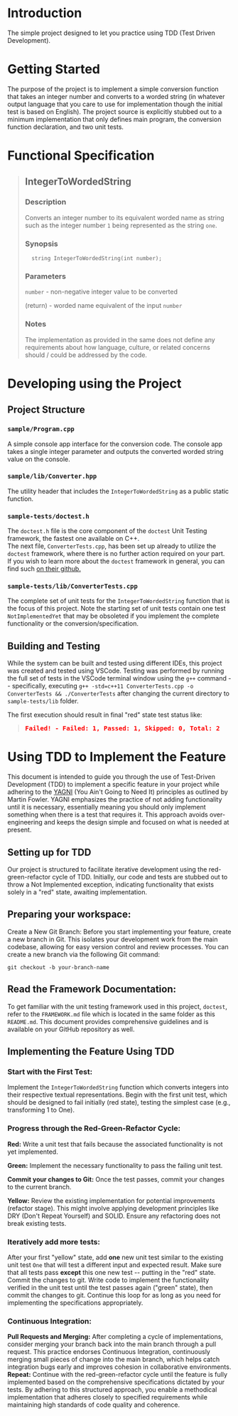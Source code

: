 # Introduction

The simple project designed to let you practice using TDD (Test Driven Development).

# Getting Started

The purpose of the project is to implement a simple conversion function that takes an integer number and converts to a worded string (in whatever output language that you care to use for implementation though the initial test is based on English). The project source is explicitly stubbed out to a minimum implementation that only defines main program, the conversion function declaration, and two unit tests.

# Functional Specification

> ## IntegerToWordedString
>
> ### Description
>
> Converts an integer number to its equivalent worded name as string
> such as the integer number `1` being represented as the string `one`.
>
> ### Synopsis
>
>       string IntegerToWordedString(int number);
>
> ### Parameters
>
> `number` - non-negative integer value to be converted
>
> (return) - worded name equivalent of the input `number`
>
> ### Notes
>
> The implementation as provided in the same does not define any requirements
> about how language, culture, or related concerns should / could be
> addressed by the code.

# Developing using the Project

## Project Structure

### `sample/Program.cpp`

A simple console app interface for the conversion code. The console app takes a single integer parameter and outputs the converted worded string value on the console.

### `sample/lib/Converter.hpp`

The utility header that includes the `IntegerToWordedString` as a public static function.

### `sample-tests/doctest.h`

The `doctest.h` file is the core component of the `doctest` Unit Testing framework, the fastest one available on C++. \
The next file, `ConverterTests.cpp`, has been set up already to utilize the `doctest` framework, where there is no further action required on your part. \
If you wish to learn more about the `doctest` framework in general, you can find such [on their github.](https://github.com/doctest/doctest)

### `sample-tests/lib/ConverterTests.cpp`

The complete set of unit tests for the `IntegerToWordedString` function that is the focus of this project. Note the starting set of unit tests contain one test `NotImplementedYet` that may be obsoleted if you implement the complete functionality or the conversion/specification.

## Building and Testing

While the system can be built and tested using different IDEs, this project was created and tested using VSCode. Testing was performed by running the full set of tests in the VSCode terminal window using the `g++` command -- specifically, executing `g++ -std=c++11 ConverterTests.cpp -o ConverterTests && ./ConverterTests` after changing the current directory to `sample-tests/lib` folder.

The first execution should result in final "red" state test status like:

> <span style='color:red;font-family:monospace;font-weight: bold'>Failed! - Failed: 1, Passed: 1, Skipped: 0, Total: 2</span>

# Using TDD to Implement the Feature

This document is intended to guide you through the use of Test-Driven Development (TDD) to implement a specific feature in your project while adhering to the <a href="https://martinfowler.com/bliki/Yagni.html">YAGNI</a> (You Ain't Going to Need It) principles as outlined by Martin Fowler. YAGNI emphasizes the practice of not adding functionality until it is necessary, essentially meaning you should only implement something when there is a test that requires it. This approach avoids over-engineering and keeps the design simple and focused on what is needed at present.

## Setting up for TDD

Our project is structured to facilitate iterative development using the red-green-refactor cycle of TDD. Initially, our code and tests are stubbed out to throw a Not Implemented exception, indicating functionality that exists solely in a "red" state, awaiting implementation.

## Preparing your workspace:

Create a New Git Branch: Before you start implementing your feature, create a new branch in Git. This isolates your development work from the main codebase, allowing for easy version control and review processes. You can create a new branch via the following Git command:

```
git checkout -b your-branch-name
```

## Read the Framework Documentation:

To get familiar with the unit testing framework used in this project, `doctest`, refer to the `FRAMEWORK.md` file which is located in the same folder as this `README.md`. This document provides comprehensive guidelines and is available on your GitHub repository as well.

## Implementing the Feature Using TDD

### Start with the First Test:

Implement the `IntegerToWordedString` function which converts integers into their respective textual representations. Begin with the first unit test, which should be designed to fail initially (red state), testing the simplest case (e.g., transforming 1 to One).

### Progress through the Red-Green-Refactor Cycle:

**Red:** Write a unit test that fails because the associated functionality is not yet implemented.

**Green:** Implement the necessary functionality to pass the failing unit test.

**Commit your changes to Git:** Once the test passes, commit your changes to the current branch.

**Yellow:** Review the existing implementation for potential improvements (refactor stage). This might involve applying development principles like DRY (Don't Repeat Yourself) and SOLID. Ensure any refactoring does not break existing tests.

### Iteratively add more tests:

After your first "yellow" state, add **one** new unit test similar to the existing unit test `One` that will test a different input and expected result. Make sure that all tests pass **except** this one new test -- putting in the "red" state. Commit the changes to git. Write code to implement the functionality verified in the unit test until the test passes again ("green" state), then commit the changes to git. Continue this loop for as long as you need for implementing the specifications appropriately.

### Continuous Integration:

**Pull Requests and Merging:**
After completing a cycle of implementations, consider merging your branch back into the main branch through a pull request. This practice endorses Continuous Integration, continuously merging small pieces of change into the main branch, which helps catch integration bugs early and improves cohesion in collaborative environments.
**Repeat:**
Continue with the red-green-refactor cycle until the feature is fully implemented based on the comprehensive specifications dictated by your tests.
By adhering to this structured approach, you enable a methodical implementation that adheres closely to specified requirements while maintaining high standards of code quality and coherence.
